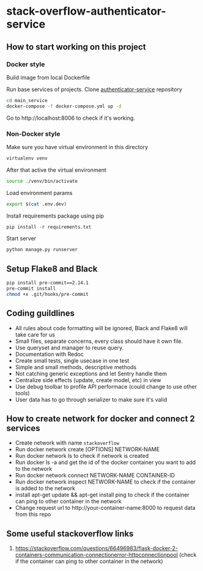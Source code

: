 # stack-overflow-authenticator-service
## How to start working on this project
### Docker style

Build image from local Dockerfile


Run base services of projects.
Clone [authenticator-service](https://github.com/tvqphuoc01/stack-overflow-authen) repository

```sh
cd main_service
docker-compose -f docker-compose.yml up -d
```

Go to http://localhost:8006 to check if it's working.

### Non-Docker style

Make sure you have virtual environment in this directory

```bash
virtualenv venv
```

After that active the virtual environment

```bash
source ./venv/bin/activate
```

Load environment params

```bash
export $(cat .env.dev)
```

Install requirements package using pip

```python
pip install -r requirements.txt
```

Start server

```python
python manage.py runserver
```

## Setup Flake8 and Black

```sh
pip install pre-commit==2.14.1
pre-commit install
chmod +x .git/hooks/pre-commit
```

## Coding guildlines
- All rules about code formatting will be ignored, Black and Flake8 will take care for us
- Small files, separate concerns, every class should have it own file.
- Use queryset and manager to reuse query.
- Documentation with Redoc
- Create small tests, single usecase in one test
- Simple and small methods, descriptive methods
- Not catching generic exceptions and let Sentry handle them
- Centralize side effects (update, create model, etc) in view
- Use debug toolbar to profile API performace (could change to use other tools)
- User data has to go through serializer to make sure it's valid

## How to create network for docker and connect 2 services
- Create network with name `stackoverflow`
- Run docker network create [OPTIONS] NETWORK-NAME  
- Run docker network ls to check if network is created
- Run docker ls -a and get the id of the docker container you want to add to the network
- Run docker network connect NETWORK-NAME CONTAINER-ID
- Run docker network inspect NETWORK-NAME to check if the container is added to the network
- install apt-get update && apt-get install ping to check if the container can ping to other container in the network
- Change request url to http://your-container-name:8000 to request data from this repo

## Some useful stackoverflow links
1. https://stackoverflow.com/questions/66496983/flask-docker-2-containers-communication-connectionerror-httpconnectionpool
    (check if the container can ping to other container in the network)